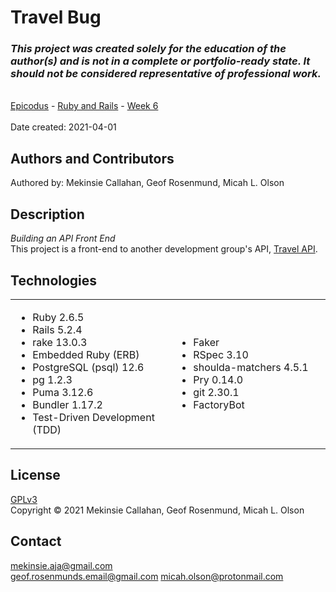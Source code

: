 # Travel Bug

### _This project was created solely for the education of the author(s) and is not in a complete or portfolio-ready state. It should not be considered representative of professional work._
\
[Epicodus](https://www.epicodus.com/) - [Ruby and Rails](https://www.learnhowtoprogram.com/ruby-and-rails) - [Week 6](https://www.learnhowtoprogram.com/ruby-and-rails/building-an-api)
\
\
Date created: 2021-04-01

## Authors and Contributors
Authored by: Mekinsie Callahan, Geof Rosenmund, Micah L. Olson

## Description
_Building an API Front End_    
This project is a front-end to another development group's API, [Travel API](https://github.com/andyL89/travel_api).

## Technologies
<table style="border: 0 solid transparent;">
 <tr>
    <td width=400px>
      <ul>
        <li>Ruby 2.6.5</li>
        <li>Rails 5.2.4</li>
        <li>rake 13.0.3</li>
        <li>Embedded Ruby (ERB)</li>
        <li>PostgreSQL (psql) 12.6</li>
        <li>pg 1.2.3</li>
        <li>Puma 3.12.6</li>
        <li>Bundler 1.17.2</li>
        <li>Test-Driven Development (TDD)</li>
      </ul>
    </td>
    <td width=400px>
      <ul>
        <li>Faker</li>
        <li>RSpec 3.10</li>
        <li>shoulda-matchers 4.5.1</li>
        <li>Pry 0.14.0</li>
        <li>git 2.30.1</li>
        <li>FactoryBot</li>
      </ul>
    </td>
 </tr>
</table>

## License
[GPLv3](https://choosealicense.com/licenses/gpl-3.0/)  
Copyright &copy; 2021 Mekinsie Callahan, Geof Rosenmund, Micah L. Olson  

## Contact
mekinsie.aja@gmail.com  
geof.rosenmunds.email@gmail.com
micah.olson@protonmail.com